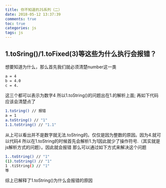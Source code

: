 ```yaml
---
title: 你不知道的JS系列（二）
date: 2018-05-12 13:37:39
comments: true
toc: true
categories: js
tags: js
---
```

## 1.toSring()/1.toFixed(3)等这些为什么执行会报错？

想要知道为什么，那么首先我们就必须清楚number这一类

``` bash
a = 4
b = 4.0
c = 4.
```

这三个都可以表示为数字4
所以1.toString()的问题出在1.的解析上面;
再如下代码应该会清楚点了

``` bash
1.toSring() // 报错
a = 1
a.toString() // "1"
1.1.toString() // "1.1"
```

从上可以看出并不是数字就无法.toString的。仅仅是因为整数的原因。因为4.就可以代码4
所以在1.toString的时候首先会解析1.为1因此就少了操作符号.（其实就是js解析方式的问题）。因此就会报错
那么可以通过如下方式来解决这个问题

``` bash
1..toString() // "1"
(1).toString() // "1"
1 .tiString() // "1"
等
```

综上已解释了1.toString()为什么会报错的原因